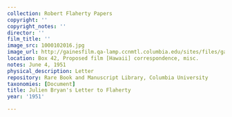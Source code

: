 ```yaml
---
collection: Robert Flaherty Papers
copyright: ''
copyright_notes: ''
director: ''
film_title: ''
image_src: 1000102016.jpg
image_url: http://gainesfilm.qa-lamp.ccnmtl.columbia.edu/sites/files/gainesfilm/images/1000102016.jpg
location: Box 42, Proposed film [Hawaii] correspondence, misc.
notes: June 4, 1951
physical_description: Letter
repository: Rare Book and Manuscript Library, Columbia University
taxonomies: [Document]
title: Julien Bryan's Letter to Flaherty
year: '1951'

---
```

